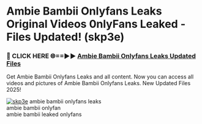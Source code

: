 # Ambie Bambii Onlyfans Leaks Original Videos 0nlyFans Leaked - Files Updated! (skp3e)

<h3>🔴 CLICK HERE 🌐==►► <a href="https://tinyurl.com/3hn5wdd3" rel="nofollow">Ambie Bambii Onlyfans Leaks Updated Files</a></h3>

Get Ambie Bambii Onlyfans Leaks and all content. Now you can access all videos and pictures of Ambie Bambii Onlyfans Leaks. New Updated Files 2025!

[![skp3e](https://i.imgur.com/4HnBqBT.gif)](https://tinyurl.com/3hn5wdd3)
ambie bambii onlyfans leaks<br>
ambie bambii onlyfan<br>
ambie bambii leaked onlyfans